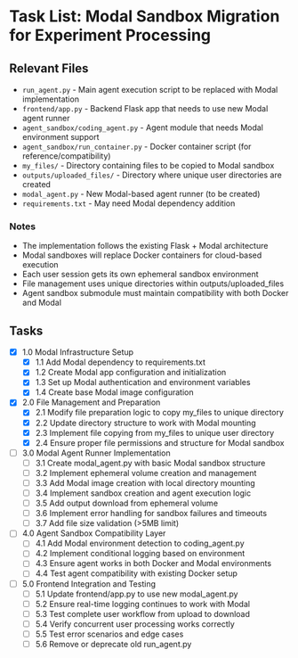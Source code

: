 # Task List: Modal Sandbox Migration for Experiment Processing

## Relevant Files

- `run_agent.py` - Main agent execution script to be replaced with Modal implementation
- `frontend/app.py` - Backend Flask app that needs to use new Modal agent runner
- `agent_sandbox/coding_agent.py` - Agent module that needs Modal environment support
- `agent_sandbox/run_container.py` - Docker container script (for reference/compatibility)
- `my_files/` - Directory containing files to be copied to Modal sandbox
- `outputs/uploaded_files/` - Directory where unique user directories are created
- `modal_agent.py` - New Modal-based agent runner (to be created)
- `requirements.txt` - May need Modal dependency addition

### Notes

- The implementation follows the existing Flask + Modal architecture
- Modal sandboxes will replace Docker containers for cloud-based execution
- Each user session gets its own ephemeral sandbox environment
- File management uses unique directories within outputs/uploaded_files
- Agent sandbox submodule must maintain compatibility with both Docker and Modal

## Tasks

- [x] 1.0 Modal Infrastructure Setup
  - [x] 1.1 Add Modal dependency to requirements.txt
  - [x] 1.2 Create Modal app configuration and initialization
  - [x] 1.3 Set up Modal authentication and environment variables
  - [x] 1.4 Create base Modal image configuration
- [x] 2.0 File Management and Preparation
  - [x] 2.1 Modify file preparation logic to copy my_files to unique directory
  - [x] 2.2 Update directory structure to work with Modal mounting
  - [x] 2.3 Implement file copying from my_files to unique user directory
  - [x] 2.4 Ensure proper file permissions and structure for Modal sandbox
- [ ] 3.0 Modal Agent Runner Implementation
  - [ ] 3.1 Create modal_agent.py with basic Modal sandbox structure
  - [ ] 3.2 Implement ephemeral volume creation and management
  - [ ] 3.3 Add Modal image creation with local directory mounting
  - [ ] 3.4 Implement sandbox creation and agent execution logic
  - [ ] 3.5 Add output download from ephemeral volume
  - [ ] 3.6 Implement error handling for sandbox failures and timeouts
  - [ ] 3.7 Add file size validation (>5MB limit)
- [ ] 4.0 Agent Sandbox Compatibility Layer
  - [ ] 4.1 Add Modal environment detection to coding_agent.py
  - [ ] 4.2 Implement conditional logging based on environment
  - [ ] 4.3 Ensure agent works in both Docker and Modal environments
  - [ ] 4.4 Test agent compatibility with existing Docker setup
- [ ] 5.0 Frontend Integration and Testing
  - [ ] 5.1 Update frontend/app.py to use new modal_agent.py
  - [ ] 5.2 Ensure real-time logging continues to work with Modal
  - [ ] 5.3 Test complete user workflow from upload to download
  - [ ] 5.4 Verify concurrent user processing works correctly
  - [ ] 5.5 Test error scenarios and edge cases
  - [ ] 5.6 Remove or deprecate old run_agent.py 